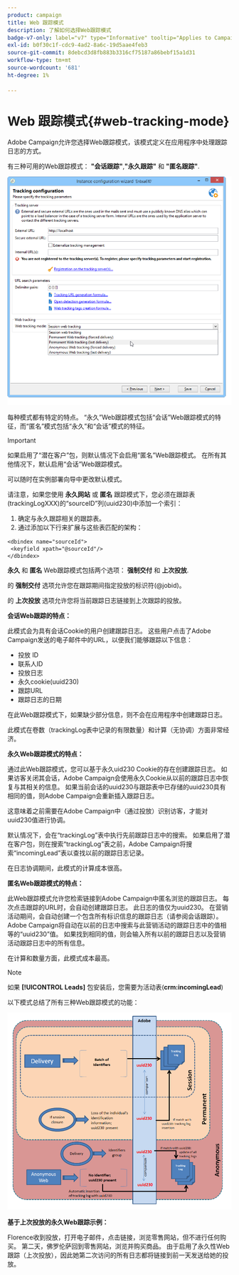 ```yaml
---
product: campaign
title: Web 跟踪模式
description: 了解如何选择Web跟踪模式
badge-v7-only: label="v7" type="Informative" tooltip="Applies to Campaign Classic v7 only"
exl-id: b0f30c1f-cdc9-4ad2-8a6c-19d5aae4feb3
source-git-commit: 8debcd3d8fb883b3316cf75187a86bebf15a1d31
workflow-type: tm+mt
source-wordcount: '681'
ht-degree: 1%

---
```


# Web 跟踪模式{#web-tracking-mode}



Adobe Campaign允许您选择Web跟踪模式，该模式定义在应用程序中处理跟踪日志的方式。

有三种可用的Web跟踪模式： **&quot;会话跟踪&quot;**,**&quot;永久跟踪&quot;** 和 **&quot;匿名跟踪&quot;**.

![](assets/s_ncs_install_deployment_wiz_tracking_mode.png)

每种模式都有特定的特点。 “永久”Web跟踪模式包括“会话”Web跟踪模式的特征，而“匿名”模式包括“永久”和“会话”模式的特征。

>[!IMPORTANT]
>
>如果启用了“潜在客户”包，则默认情况下会启用“匿名”Web跟踪模式。 在所有其他情况下，默认启用“会话”Web跟踪模式。
>
>可以随时在实例部署向导中更改默认模式。

请注意，如果您使用 **永久网站** 或 **匿名** 跟踪模式下，您必须在跟踪表(trackingLogXXX)的“sourceID”列(uuid230)中添加一个索引：

1. 确定与永久跟踪相关的跟踪表。
1. 通过添加以下行来扩展与这些表匹配的架构：

```
<dbindex name="sourceId">
 <keyfield xpath="@sourceId"/>
</dbindex>
```

**永久** 和 **匿名** Web跟踪模式包括两个选项： **强制交付** 和 **上次投放**.

的 **强制交付** 选项允许您在跟踪期间指定投放的标识符(@jobid)。

的 **上次投放** 选项允许您将当前跟踪日志链接到上次跟踪的投放。

**会话Web跟踪的特点：**

此模式会为具有会话Cookie的用户创建跟踪日志。 这些用户点击了Adobe Campaign发送的电子邮件中的URL，以便我们能够跟踪以下信息：

* 投放 ID
* 联系人ID
* 投放日志
* 永久cookie(uuid230)
* 跟踪URL
* 跟踪日志的日期

在此Web跟踪模式下，如果缺少部分信息，则不会在应用程序中创建跟踪日志。

此模式在卷数（trackingLog表中记录的有限数量）和计算（无协调）方面非常经济。

**永久Web跟踪模式的特点：**

通过此Web跟踪模式，您可以基于永久uid230 Cookie的存在创建跟踪日志。 如果访客关闭其会话，Adobe Campaign会使用永久Cookie从以前的跟踪日志中恢复与其相关的信息。 如果当前会话的uuid230与跟踪表中已存储的uuid230具有相同的值，则Adobe Campaign会重新插入跟踪日志。

这意味着之前需要在Adobe Campaign中（通过投放）识别访客，才能对uuid230值进行协调。

默认情况下，会在“trackingLog”表中执行先前跟踪日志中的搜索。 如果启用了潜在客户包，则在搜索“trackingLog”表之前，Adobe Campaign将搜索“incomingLead”表以查找以前的跟踪日志记录。

在日志协调期间，此模式的计算成本很高。

**匿名Web跟踪模式的特点：**

此Web跟踪模式允许您检索链接到Adobe Campaign中匿名浏览的跟踪日志。 每次点击跟踪的URL时，会自动创建跟踪日志。 此日志的值仅为uuid230。 在营销活动期间，会自动创建一个包含所有标识信息的跟踪日志（请参阅会话跟踪）。 Adobe Campaign将自动在以前的日志中搜索与此营销活动的跟踪日志中的值相等的“uuid230”值。 如果找到相同的值，则会输入所有以前的跟踪日志以及营销活动跟踪日志中的所有信息。

在计算和数量方面，此模式成本最高。

>[!NOTE]
>
>如果 **[!UICONTROL Leads]** 包安装后，您需要为活动表(**crm:incomingLead**)

以下模式总结了所有三种Web跟踪模式的功能：

![](assets/s_ncs_install_deployment_wiz_tracking_schema_mode.png)

**基于上次投放的永久Web跟踪示例：**

Florence收到投放，打开电子邮件，点击链接，浏览零售网站，但不进行任何购买。 第二天，佛罗伦萨回到零售网站，浏览并购买商品。 由于启用了永久性Web跟踪（上次投放），因此她第二次访问的所有日志都将链接到前一天发送给她的投放。
